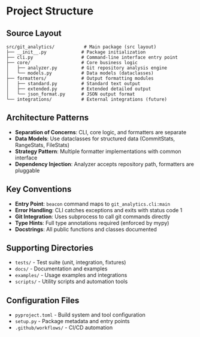 # Project Structure

## Source Layout
```
src/git_analytics/           # Main package (src layout)
├── __init__.py             # Package initialization
├── cli.py                  # Command-line interface entry point
├── core/                   # Core business logic
│   ├── analyzer.py         # Git repository analysis engine
│   └── models.py           # Data models (dataclasses)
├── formatters/             # Output formatting modules
│   ├── standard.py         # Standard text output
│   ├── extended.py         # Extended detailed output
│   └── json_format.py      # JSON output format
└── integrations/           # External integrations (future)
```

## Architecture Patterns
- **Separation of Concerns**: CLI, core logic, and formatters are separate
- **Data Models**: Use dataclasses for structured data (CommitStats, RangeStats, FileStats)
- **Strategy Pattern**: Multiple formatter implementations with common interface
- **Dependency Injection**: Analyzer accepts repository path, formatters are pluggable

## Key Conventions
- **Entry Point**: `beacon` command maps to `git_analytics.cli:main`
- **Error Handling**: CLI catches exceptions and exits with status code 1
- **Git Integration**: Uses subprocess to call git commands directly
- **Type Hints**: Full type annotations required (enforced by mypy)
- **Docstrings**: All public functions and classes documented

## Supporting Directories
- `tests/` - Test suite (unit, integration, fixtures)
- `docs/` - Documentation and examples
- `examples/` - Usage examples and integrations
- `scripts/` - Utility scripts and automation tools

## Configuration Files
- `pyproject.toml` - Build system and tool configuration
- `setup.py` - Package metadata and entry points
- `.github/workflows/` - CI/CD automation